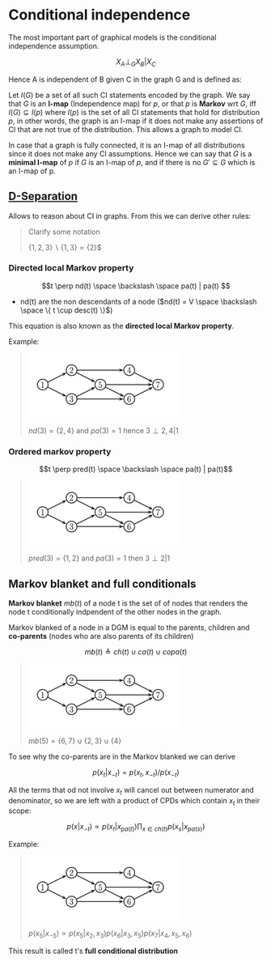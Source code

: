 # Conditional independence

The most important part of graphical models is the conditional independence assumption.

$$X_A \perp_G X_B  | X_C$$

Hence A is independent of B given C in the graph G and is defined as:

Let $I(G)$ be a set of all such CI statements encoded by the graph. We say that $G$ is an **I-map** (Independence map) for $p$, or that $p$ is **Markov** wrt $G$, iff $I(G) \subseteq I(p)$ where $I(p)$ is the set of all CI statements that hold for distribution $p$, in other words, the graph is an I-map if it does not make any assertions of CI that are not true of the distribution. This allows a graph to model CI.

In case that a graph is fully connected, it is an I-map of all distributions since it does not make any CI assumptions. Hence we can say that $G$ is a **minimal I-map** of $p$ if $G$ is an I-map of $p$, and if there is no $G' \subseteq G$ which is an I-map of p.

## [D-Separation](d-separation.md)
Allows to reason about CI in graphs. From this we can derive other rules:

> Clarify some notation
> 
> $\{1,2,3\} \backslash  \{1,3\} = \{2\}$$
### Directed local Markov property

$$t \perp nd(t) \space \backslash \space pa(t) | pa(t) $$

* nd(t) are the non descendants of a node ($nd(t) = V \space \backslash \space \{ t \cup desc(t) \}$)

This equation is also known as the **directed local Markov property**.

Example:

> ![](../.images/machine_learning/d_separation_example.png)
> 
> $nd(3) = \{2,4 \}$ and $pa(3) = 1$ hence $3 \perp 2,4 | 1$

### Ordered markov property

$$t \perp pred(t) \space \backslash \space pa(t)  | pa(t)$$

> ![](../.images/machine_learning/d_separation_example.png)
>
> $pred(3) = \{1,2 \}$ and $pa(3) = 1$ then $3 \perp 2 | 1$


## Markov blanket and full conditionals

**Markov blanket** $mb(t)$ of a node t is the set of  of nodes that renders the node t conditionally indpendent of the other nodes in the graph. 

Markov blanked of a node in a DGM is equal to the parents, children and **co-parents** (nodes who are also parents of its children)

$$mb(t) \triangleq ch(t) \cup ca(t) \cup copa(t)$$

>![](../.images/machine_learning/d_separation_example.png)
>
>$mb(5) = \{ 6,7\} \cup \{ 2,3\} \cup \{4\}$

To see why the co-parents are in the Markov blanked we can derive

$$ p(x_t| x_{-t}) = p(x_t, x_{-t}) / p(x_{-t}) $$ 

All the terms that od not involve $x_t$ will cancel out between numerator and denominator, so we are left with a product of CPDs which contain $x_t$ in their scope:


$$p(x|x_{-t}) \propto p(x_t| x_{pa(t)}) \prod_{x\in ch(t)} p(x_s| x_{pa(s)})$$

Example:

>![](../.images/machine_learning/d_separation_example.png)
>
> $p(x_5 | x_{-5}) \propto p(x_5| x_2, x_3)p(x_6|x_3,x_5)p(x_7|x_4, x_5,x_6)$

This result is called t's **full conditional distribution**